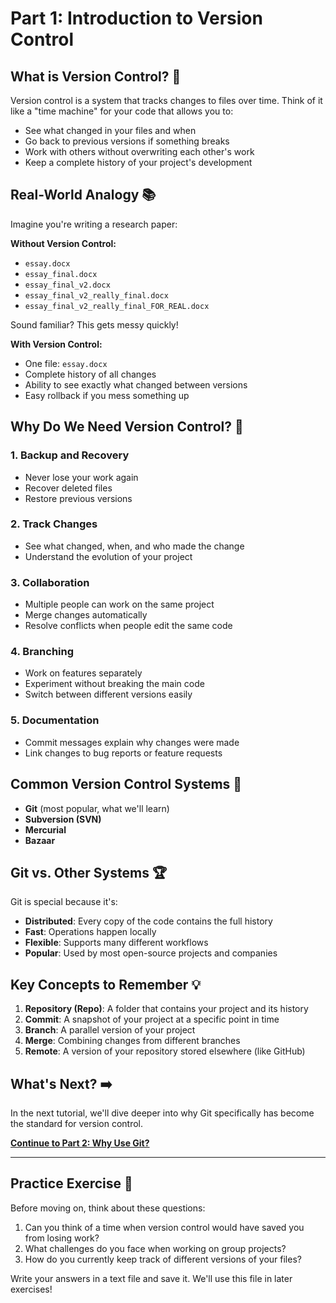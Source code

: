 # Part 1: Introduction to Version Control

## What is Version Control? 🤔

Version control is a system that tracks changes to files over time. Think of it like a "time machine" for your code that allows you to:

- See what changed in your files and when
- Go back to previous versions if something breaks
- Work with others without overwriting each other's work
- Keep a complete history of your project's development

## Real-World Analogy 📚

Imagine you're writing a research paper:

**Without Version Control:**
- `essay.docx`
- `essay_final.docx`
- `essay_final_v2.docx`
- `essay_final_v2_really_final.docx`
- `essay_final_v2_really_final_FOR_REAL.docx`

Sound familiar? This gets messy quickly!

**With Version Control:**
- One file: `essay.docx`
- Complete history of all changes
- Ability to see exactly what changed between versions
- Easy rollback if you mess something up

## Why Do We Need Version Control? 🎯

### 1. **Backup and Recovery**
- Never lose your work again
- Recover deleted files
- Restore previous versions

### 2. **Track Changes**
- See what changed, when, and who made the change
- Understand the evolution of your project

### 3. **Collaboration**
- Multiple people can work on the same project
- Merge changes automatically
- Resolve conflicts when people edit the same code

### 4. **Branching**
- Work on features separately
- Experiment without breaking the main code
- Switch between different versions easily

### 5. **Documentation**
- Commit messages explain why changes were made
- Link changes to bug reports or feature requests

## Common Version Control Systems 🔧

- **Git** (most popular, what we'll learn)
- **Subversion (SVN)**
- **Mercurial**
- **Bazaar**

## Git vs. Other Systems 🏆

Git is special because it's:
- **Distributed**: Every copy of the code contains the full history
- **Fast**: Operations happen locally
- **Flexible**: Supports many different workflows
- **Popular**: Used by most open-source projects and companies

## Key Concepts to Remember 💡

1. **Repository (Repo)**: A folder that contains your project and its history
2. **Commit**: A snapshot of your project at a specific point in time
3. **Branch**: A parallel version of your project
4. **Merge**: Combining changes from different branches
5. **Remote**: A version of your repository stored elsewhere (like GitHub)

## What's Next? ➡️

In the next tutorial, we'll dive deeper into why Git specifically has become the standard for version control.

**[Continue to Part 2: Why Use Git?](02-why-git.md)**

---

## Practice Exercise 📝

Before moving on, think about these questions:

1. Can you think of a time when version control would have saved you from losing work?
2. What challenges do you face when working on group projects?
3. How do you currently keep track of different versions of your files?

Write your answers in a text file and save it. We'll use this file in later exercises!